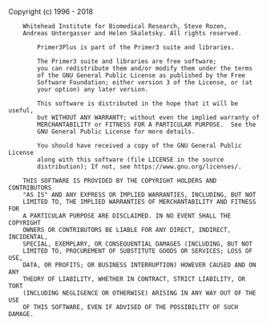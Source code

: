 Copyright (c) 1996 - 2018

        Whitehead Institute for Biomedical Research, Steve Rozen, 
        Andreas Untergasser and Helen Skaletsky. All rights reserved.

            Primer3Plus is part of the Primer3 suite and libraries.
           
            The Primer3 suite and libraries are free software;
            you can redistribute them and/or modify them under the terms
            of the GNU General Public License as published by the Free
            Software Foundation; either version 3 of the License, or (at
            your option) any later version.

            This software is distributed in the hope that it will be useful,
            but WITHOUT ANY WARRANTY; without even the implied warranty of
            MERCHANTABILITY or FITNESS FOR A PARTICULAR PURPOSE.  See the
            GNU General Public License for more details.

            You should have received a copy of the GNU General Public License
            along with this software (file LICENSE in the source
            distribution); If not, see https://www.gnu.org/licenses/.

        THIS SOFTWARE IS PROVIDED BY THE COPYRIGHT HOLDERS AND CONTRIBUTORS
        "AS IS" AND ANY EXPRESS OR IMPLIED WARRANTIES, INCLUDING, BUT NOT
        LIMITED TO, THE IMPLIED WARRANTIES OF MERCHANTABILITY AND FITNESS FOR
        A PARTICULAR PURPOSE ARE DISCLAIMED. IN NO EVENT SHALL THE COPYRIGHT
        OWNERS OR CONTRIBUTORS BE LIABLE FOR ANY DIRECT, INDIRECT, INCIDENTAL,
        SPECIAL, EXEMPLARY, OR CONSEQUENTIAL DAMAGES (INCLUDING, BUT NOT
        LIMITED TO, PROCUREMENT OF SUBSTITUTE GOODS OR SERVICES; LOSS OF USE,
        DATA, OR PROFITS; OR BUSINESS INTERRUPTION) HOWEVER CAUSED AND ON ANY
        THEORY OF LIABILITY, WHETHER IN CONTRACT, STRICT LIABILITY, OR TORT
        (INCLUDING NEGLIGENCE OR OTHERWISE) ARISING IN ANY WAY OUT OF THE USE
        OF THIS SOFTWARE, EVEN IF ADVISED OF THE POSSIBILITY OF SUCH DAMAGE.